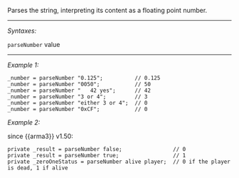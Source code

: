 Parses the string, interpreting its content as a floating point number.


---
*Syntaxes:*

`parseNumber` value

---
*Example 1:*

```sqf
_number = parseNumber "0.125";			// 0.125
_number = parseNumber "0050";			// 50
_number = parseNumber "   42 yes";		// 42
_number = parseNumber "3 or 4";			// 3
_number = parseNumber "either 3 or 4";	// 0
_number = parseNumber "0xCF";			// 0
```

*Example 2:*

since {{arma3}} v1.50:

```sqf
private _result = parseNumber false;				// 0
private _result = parseNumber true;					// 1
private _zeroOneStatus = parseNumber alive player;	// 0 if the player is dead, 1 if alive
```